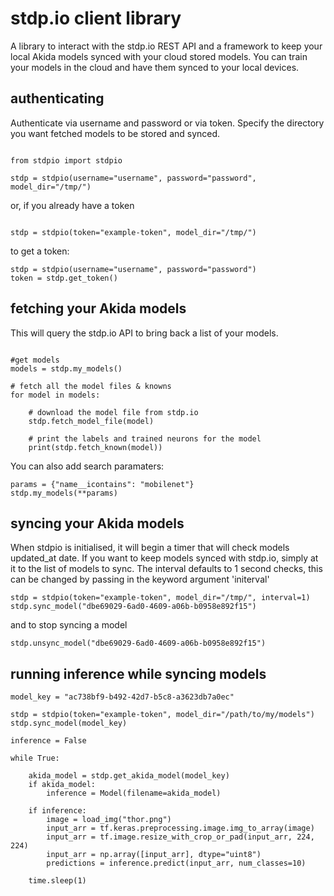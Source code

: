 # stdp.io client library

A library to interact with the stdp.io REST API and a framework to keep your local Akida models synced with your cloud stored models. You can train your models in the cloud and have them synced to your local devices.

## authenticating

Authenticate via username and password or via token. Specify the directory you want fetched models to be stored and synced.


```

from stdpio import stdpio

stdp = stdpio(username="username", password="password", model_dir="/tmp/")

```

or, if you already have a token

```

stdp = stdpio(token="example-token", model_dir="/tmp/")

```

to get a token:

```
stdp = stdpio(username="username", password="password")
token = stdp.get_token()
```


## fetching your Akida models


This will query the stdp.io API to bring back a list of your models. 


```

#get models
models = stdp.my_models()

# fetch all the model files & knowns
for model in models:

    # download the model file from stdp.io
    stdp.fetch_model_file(model)

    # print the labels and trained neurons for the model
    print(stdp.fetch_known(model))

```

You can also add search paramaters:


```
params = {"name__icontains": "mobilenet"}
stdp.my_models(**params)

```


## syncing your Akida models

When stdpio is initialised, it will begin a timer that will check models updated_at date. If you want to keep models synced with stdp.io, simply at it to the list of models to sync. The interval defaults to 1 second checks, this can be changed by passing in the keyword argument 'initerval'


```
stdp = stdpio(token="example-token", model_dir="/tmp/", interval=1)
stdp.sync_model("dbe69029-6ad0-4609-a06b-b0958e892f15")

```

and to stop syncing a model


```
stdp.unsync_model("dbe69029-6ad0-4609-a06b-b0958e892f15")
```



## running inference while syncing models

```
model_key = "ac738bf9-b492-42d7-b5c8-a3623db7a0ec"

stdp = stdpio(token="example-token", model_dir="/path/to/my/models")
stdp.sync_model(model_key)

inference = False

while True:

    akida_model = stdp.get_akida_model(model_key)
    if akida_model:
        inference = Model(filename=akida_model)

    if inference:
        image = load_img("thor.png")
        input_arr = tf.keras.preprocessing.image.img_to_array(image)
        input_arr = tf.image.resize_with_crop_or_pad(input_arr, 224, 224)
        input_arr = np.array([input_arr], dtype="uint8")
        predictions = inference.predict(input_arr, num_classes=10)

    time.sleep(1)

```

